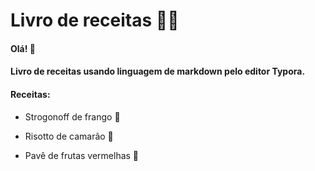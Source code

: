 # Livro de receitas :cook:



#### Olá!    :wave:


#### Livro de receitas usando linguagem de markdown pelo editor Typora.



#### Receitas:

- Strogonoff de frango  :chicken:

- Risotto de camarão  :shrimp:

- Pavê de frutas vermelhas  :strawberry:


